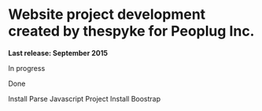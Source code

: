 #  Website project development created by thespyke for Peoplug Inc.


<strong>Last release: September 2015</strong><br/>
<p>In progress</p>

<p>Done</p>
Install Parse Javascript Project
Install Boostrap
